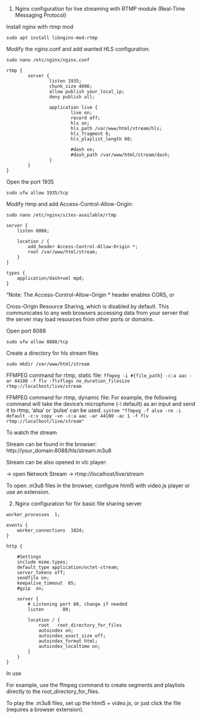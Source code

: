 1. Nginx configuration for live streaming with RTMP module (Real-Time Messaging Protocol)

Install nginx with rtmp mod

```sudo apt install libnginx-mod-rtmp```

Modify the nginx.conf and add wanted HLS configuration:

```sudo nano /etc/nginx/nginx.conf```

```
rtmp {
        server {
                listen 1935;
                chunk_size 4096;
                allow publish your_local_ip;
                deny publish all;
                
                application live {
                    	live on;
                    	record off;
                        hls on;
                        hls_path /var/www/html/stream/hls;
                        hls_fragment 6;
                        hls_playlist_length 60;

                        #dash on;
                        #dash_path /var/www/html/stream/dash;
                }
        }
}
```

Open the port 1935

```sudo ufw allow 1935/tcp```

Modify rtmp and add Access-Control-Allow-Origin:

```sudo nano /etc/nginx/sites-available/rtmp```

```
server {
    listen 8088;

    location / {
        add_header Access-Control-Allow-Origin *;
        root /var/www/html/stream;
    }
}

types {
    application/dash+xml mpd;
}
```

“Note: The Access-Control-Allow-Origin * header enables CORS, or

Cross-Origin Resource Sharing, which is disabled by default. This communicates to any web browsers accessing data from your server that the server may load resources from other ports or domains. 

Open port 8088

```sudo ufw allow 8088/tcp```

Create a directory for hls stream files

```sudo mkdir /var/www/html/stream```

 

FFMPEG command for rtmp, static file:
```ffmpeg -i #{file_path} -c:a aac -ar 44100 -f flv -flvflags no_duration_filesize rtmp://localhost/live/stream```

FFMPEG command for rtmp, dynamic file:
For example, the following command will take the device’s microphone (-i default) as an input and send it to rtmp, ‘alsa’ or ‘pulse’ can be used.
```system "ffmpeg -f alsa -re -i default -c:v copy -vn -c:a aac -ar 44100 -ac 1 -f flv rtmp://localhost/live/stream"```

To watch the stream

Stream can be found in the browser: http://your_domain:8088/hls/stream.m3u8

Stream can be also opened in vlc player:

 → open Network Stream → rtmp://localhost/live/stream

To open .m3u8 files in the browser, configure html5 with video.js player or use an extension.
 



2.  Nginx configuration for for basic file sharing server

```
worker_processes  1;

events {
    worker_connections  1024;
}

http {
        
    #Settings
    include mime.types;
    default_type application/octet-stream;
    server_tokens off;
    sendfile on;
    keepalive_timeout  65;
    #gzip  on;

    server {
        # Listening port 80, change if needed
        listen       80;
       
        location / {
            root   root_directory_for_files
	    	autoindex on;
    		autoindex_exact_size off;
    		autoindex_format html;
    		autoindex_localtime on;
        }
    }
}
```
In use

For example, use the ffmpeg command to create segments and playlists directly to the root_directory_for_files. 

To play the .m3u8 files, set up the html5 + video.js, or just click the file (requires a browser extension). 

